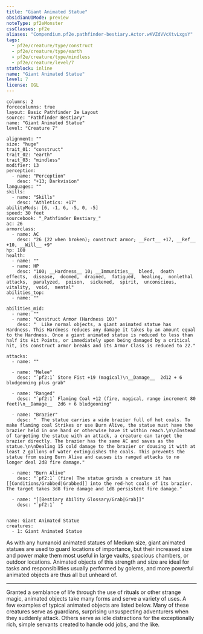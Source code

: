 ```yaml
---
title: "Giant Animated Statue"
obsidianUIMode: preview
noteType: pf2eMonster
cssClasses: pf2e
aliases: "Compendium.pf2e.pathfinder-bestiary.Actor.wKVZdVVcXtvLxgsY" 
tags:
  - pf2e/creature/type/construct
  - pf2e/creature/type/earth
  - pf2e/creature/type/mindless
  - pf2e/creature/level/7
statblock: inline
name: "Giant Animated Statue"
level: 7
license: OGL
---
```


```statblock
columns: 2
forcecolumns: true
layout: Basic Pathfinder 2e Layout
source: "Pathfinder Bestiary"
name: "Giant Animated Statue"
level: "Creature 7"

alignment: ""
size: "huge"
trait_01: "construct"
trait_02: "earth"
trait_03: "mindless"
modifier: 13
perception:
  - name: "Perception"
    desc: "+13; Darkvision"
languages: ""
skills:
  - name: "Skills"
    desc: "Athletics: +17"
abilityMods: [6, -1, 6, -5, 0, -5]
speed: 30 feet
sourcebook: "_Pathfinder Bestiary_"
ac: 26
armorclass:
  - name: AC
    desc: "26 (22 when broken); construct armor; __Fort__ +17, __Ref__ +10, __Will__ +9"
hp: 100
health:
  - name: ""
  - name: HP
    desc: "100; __Hardness__ 10; __Immunities__  bleed,  death effects,  disease,  doomed,  drained,  fatigued,  healing,  nonlethal attacks,  paralyzed,  poison,  sickened,  spirit,  unconscious,  vitality,  void,  mental"
abilities_top:
  - name: ""

abilities_mid:
  - name: ""
  - name: "Construct Armor (Hardness 10)"
    desc: "  Like normal objects, a giant animated statue has Hardness. This Hardness reduces any damage it takes by an amount equal to the Hardness. Once a giant animated statue is reduced to less than half its Hit Points, or immediately upon being damaged by a critical hit, its construct armor breaks and its Armor Class is reduced to 22."

attacks:
  - name: ""

  - name: "Melee"
    desc: "`pf2:1` Stone Fist +19 (magical)\n__Damage__  2d12 + 6 bludgeoning plus grab"

  - name: "Ranged"
    desc: "`pf2:1` Flaming Coal +12 (fire, magical, range increment 80 feet)\n__Damage__  2d6 + 6 bludgeoning"

  - name: "Brazier"
    desc: "  The statue carries a wide brazier full of hot coals. To make flaming coal Strikes or use Burn Alive, the statue must have the brazier held in one hand or otherwise have it within reach.\n\nInstead of targeting the statue with an attack, a creature can target the brazier directly. The brazier has the same AC and saves as the statue.\n\nDealing 15 cold damage to the brazier or dousing it with at least 2 gallons of water extinguishes the coals. This prevents the statue from using Burn Alive and causes its ranged attacks to no longer deal 2d8 fire damage."

  - name: "Burn Alive"
    desc: "`pf2:1` (fire) The statue grinds a creature it has [[Conditions/Grabbed|Grabbed]] into the red-hot coals of its brazier. The target takes 3d8 fire damage and 1d8 persistent fire damage."

  - name: "[[Bestiary Ability Glossary/Grab|Grab]]"
    desc: "`pf2:1`  "
 
```

```encounter-table
name: Giant Animated Statue
creatures:
  - 1: Giant Animated Statue
```



As with any humanoid animated statues of Medium size, giant animated statues are used to guard locations of importance, but their increased size and power make them most useful in large vaults, spacious chambers, or outdoor locations. Animated objects of this strength and size are ideal for tasks and responsibilities usually performed by golems, and more powerful animated objects are thus all but unheard of.

* * *

Granted a semblance of life through the use of rituals or other strange magic, animated objects take many forms and serve a variety of uses. A few examples of typical animated objects are listed below. Many of these creatures serve as guardians, surprising unsuspecting adventurers when they suddenly attack. Others serve as idle distractions for the exceptionally rich, simple servants created to handle odd jobs, and the like.
